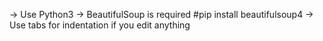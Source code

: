 -> Use Python3
-> BeautifulSoup is required #pip install beautifulsoup4
-> Use tabs for indentation if you edit anything
